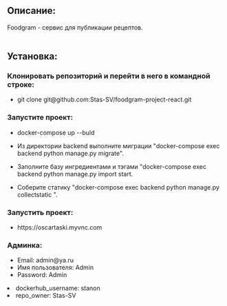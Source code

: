 # <h2>Описание:</h2>
Foodgram - сервис для публикации рецептов.
<br>
<br>
<h2>Установка:</h2>
<h3>Клонировать репозиторий и перейти в него в командной строке:</h3>
<ul>
<li>git clone git@github.com:Stas-SV/foodgram-project-react.git

</ul>

<h3>Запустите проект:</h3>
<ul>
<li>docker-compose up --buld</li>
</ul>
<ul>
<li>Из директории backend выполните миграции "docker-compose exec backend python manage.py migrate".</li>
</ul>
<ul>
<li>Заполните базу ингредиентами и тэгами "docker-compose exec backend python manage.py import start.</li>    
</ul>
<ul>
<li>Соберите статику "docker-compose exec backend python manage.py collectstatic ".</li>    
</ul>

<h3>Запустить проект:</h3>
<ul>
<li>https://oscartaski.myvnc.com</li>
</ul>
<h3>Админка:</h3>
<ul>
<li>Email: admin@ya.ru</li>
<li>Имя пользователя: Admin</li>
<li>Password: Admin</li>
</ul>
<li>dockerhub_username: stanon</li>
<li>repo_owner: Stas-SV</li>
